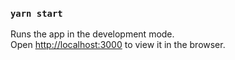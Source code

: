  
### `yarn start`

Runs the app in the development mode.<br />
Open [http://localhost:3000](http://localhost:3000) to view it in the browser.
